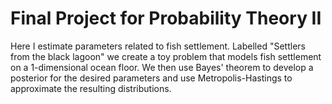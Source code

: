 # Final Project for Probability Theory II
Here I estimate parameters related to fish settlement. Labelled "Settlers from the black lagoon" we create a toy problem that models fish settlement on a 1-dimensional ocean floor. We then use Bayes' theorem to develop a posterior for the desired parameters and use Metropolis-Hastings to approximate the resulting distributions. 
